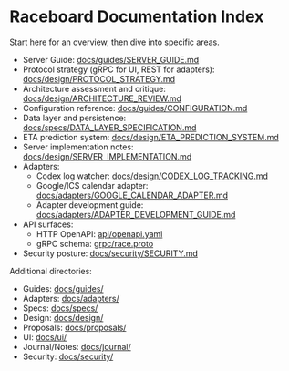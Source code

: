 # Raceboard Documentation Index

Start here for an overview, then dive into specific areas.

- Server Guide: [docs/guides/SERVER_GUIDE.md](guides/SERVER_GUIDE.md)
- Protocol strategy (gRPC for UI, REST for adapters): [docs/design/PROTOCOL_STRATEGY.md](design/PROTOCOL_STRATEGY.md)
- Architecture assessment and critique: [docs/design/ARCHITECTURE_REVIEW.md](design/ARCHITECTURE_REVIEW.md)
- Configuration reference: [docs/guides/CONFIGURATION.md](guides/CONFIGURATION.md)
- Data layer and persistence: [docs/specs/DATA_LAYER_SPECIFICATION.md](specs/DATA_LAYER_SPECIFICATION.md)
- ETA prediction system: [docs/design/ETA_PREDICTION_SYSTEM.md](design/ETA_PREDICTION_SYSTEM.md)
- Server implementation notes: [docs/design/SERVER_IMPLEMENTATION.md](design/SERVER_IMPLEMENTATION.md)
- Adapters:
  - Codex log watcher: [docs/design/CODEX_LOG_TRACKING.md](design/CODEX_LOG_TRACKING.md)
  - Google/ICS calendar adapter: [docs/adapters/GOOGLE_CALENDAR_ADAPTER.md](adapters/GOOGLE_CALENDAR_ADAPTER.md)
  - Adapter development guide: [docs/adapters/ADAPTER_DEVELOPMENT_GUIDE.md](adapters/ADAPTER_DEVELOPMENT_GUIDE.md)
- API surfaces:
  - HTTP OpenAPI: [api/openapi.yaml](../api/openapi.yaml)
  - gRPC schema: [grpc/race.proto](../grpc/race.proto)
- Security posture: [docs/security/SECURITY.md](security/SECURITY.md)

Additional directories:

- Guides: [docs/guides/](guides/)
- Adapters: [docs/adapters/](adapters/)
- Specs: [docs/specs/](specs/)
- Design: [docs/design/](design/)
- Proposals: [docs/proposals/](proposals/)
- UI: [docs/ui/](ui/)
- Journal/Notes: [docs/journal/](journal/)
- Security: [docs/security/](security/)

